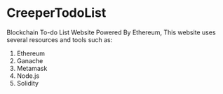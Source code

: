 # CreeperTodoList
Blockchain To-do List Website Powered By Ethereum, This website uses several resources and tools such as:
1. Ethereum
2. Ganache
3. Metamask
4. Node.js
5. Solidity
